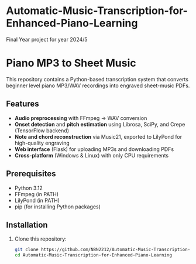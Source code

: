 # Automatic-Music-Transcription-for-Enhanced-Piano-Learning
Final Year project for year 2024/5
# Piano MP3 to Sheet Music

This repository contains a Python-based transcription system that converts beginner level piano MP3/WAV recordings into engraved sheet-music PDFs.

## Features

- **Audio preprocessing** with FFmpeg → WAV conversion  
- **Onset detection** and **pitch estimation** using Librosa, SciPy, and Crepe (TensorFlow backend)  
- **Note and chord reconstruction** via Music21, exported to LilyPond for high-quality engraving  
- **Web interface** (Flask) for uploading MP3s and downloading PDFs  
- **Cross-platform** (Windows & Linux) with only CPU requirements  

## Prerequisites

- Python 3.12  
- FFmpeg (in PATH)  
- LilyPond (in PATH)  
- pip (for installing Python packages)  

## Installation

1. Clone this repository:
   ```bash
   git clone https://github.com/N8N2212/Automatic-Music-Transcription-for-Enhanced-Piano-Learning.git
   cd Automatic-Music-Transcription-for-Enhanced-Piano-Learning


